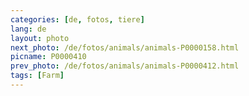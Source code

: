 ```yaml
---
categories: [de, fotos, tiere]
lang: de
layout: photo
next_photo: /de/fotos/animals/animals-P0000158.html
picname: P0000410
prev_photo: /de/fotos/animals/animals-P0000412.html
tags: [Farm]
---
```

